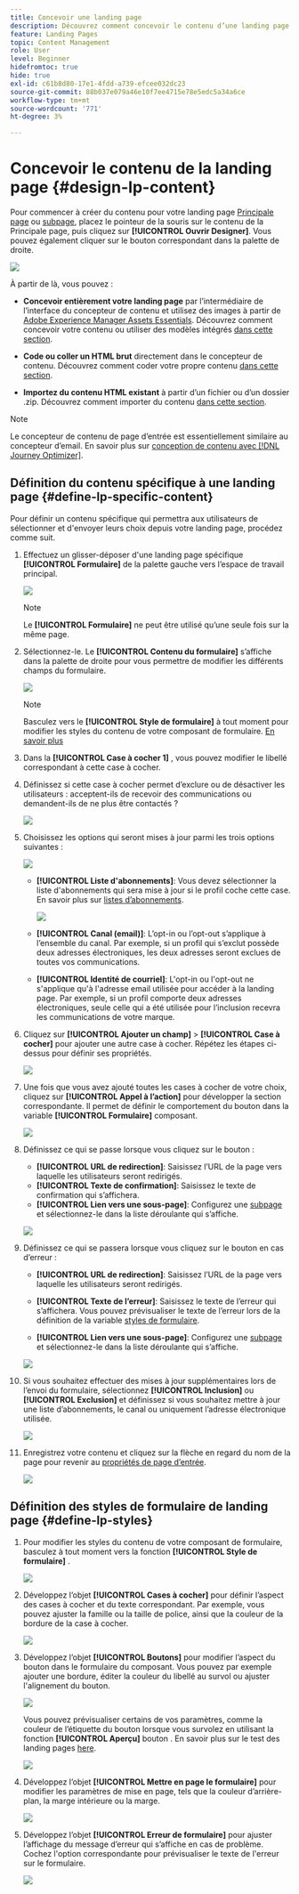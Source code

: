 ```yaml
---
title: Concevoir une landing page
description: Découvrez comment concevoir le contenu d’une landing page dans Journey Optimizer
feature: Landing Pages
topic: Content Management
role: User
level: Beginner
hidefromtoc: true
hide: true
exl-id: c61b8d80-17e1-4fdd-a739-efcee032dc23
source-git-commit: 88b037e079a46e10f7ee4715e78e5edc5a34a6ce
workflow-type: tm+mt
source-wordcount: '771'
ht-degree: 3%

---
```


# Concevoir le contenu de la landing page {#design-lp-content}

Pour commencer à créer du contenu pour votre landing page [Principale page](create-lp.md#configure-primary-page) ou [subpage](create-lp.md#configure-subpages), placez le pointeur de la souris sur le contenu de la Principale page, puis cliquez sur **[!UICONTROL Ouvrir Designer]**. Vous pouvez également cliquer sur le bouton correspondant dans la palette de droite.

![](../assets/lp_open-designer.png)

À partir de là, vous pouvez :

* **Concevoir entièrement votre landing page** par l’intermédiaire de l’interface du concepteur de contenu et utilisez des images à partir de [Adobe Experience Manager Assets Essentials](../assets-essentials.md). Découvrez comment concevoir votre contenu ou utiliser des modèles intégrés [dans cette section](../create-email-content.md).

* **Code ou coller un HTML brut** directement dans le concepteur de contenu. Découvrez comment coder votre propre contenu [dans cette section](../existing-content.md#import-raw-html-code).

* **Importez du contenu HTML existant** à partir d’un fichier ou d’un dossier .zip. Découvrez comment importer du contenu [dans cette section](../existing-content.md#import-html-content-from-file).

>[!NOTE]
>
>Le concepteur de contenu de page d’entrée est essentiellement similaire au concepteur d’email. En savoir plus sur [conception de contenu avec [!DNL Journey Optimizer]](../design-emails.md).

## Définition du contenu spécifique à une landing page {#define-lp-specific-content}

Pour définir un contenu spécifique qui permettra aux utilisateurs de sélectionner et d&#39;envoyer leurs choix depuis votre landing page, procédez comme suit.

1. Effectuez un glisser-déposer d&#39;une landing page spécifique **[!UICONTROL Formulaire]** de la palette gauche vers l’espace de travail principal.

   ![](../assets/lp_designer-form-component.png)

   >[!NOTE]
   >
   >Le **[!UICONTROL Formulaire]** ne peut être utilisé qu’une seule fois sur la même page.

1. Sélectionnez-le. Le **[!UICONTROL Contenu du formulaire]** s’affiche dans la palette de droite pour vous permettre de modifier les différents champs du formulaire.

   ![](../assets/lp_designer-form-content-options.png)

   >[!NOTE]
   >
   >Basculez vers le **[!UICONTROL Style de formulaire]** à tout moment pour modifier les styles du contenu de votre composant de formulaire. [En savoir plus](#define-lp-styles)

1. Dans la **[!UICONTROL Case à cocher 1]** , vous pouvez modifier le libellé correspondant à cette case à cocher.

1. Définissez si cette case à cocher permet d’exclure ou de désactiver les utilisateurs : acceptent-ils de recevoir des communications ou demandent-ils de ne plus être contactés ?

   ![](../assets/lp_designer-form-update.png)

1. Choisissez les options qui seront mises à jour parmi les trois options suivantes :

   ![](../assets/lp_designer-form-update-options.png)

   * **[!UICONTROL Liste d&#39;abonnements]**: Vous devez sélectionner la liste d&#39;abonnements qui sera mise à jour si le profil coche cette case. En savoir plus sur [listes d’abonnements](subscription-list.md).

      ![](../assets/lp_designer-form-subs-list.png)

   * **[!UICONTROL Canal (email)]**: L’opt-in ou l’opt-out s’applique à l’ensemble du canal. Par exemple, si un profil qui s’exclut possède deux adresses électroniques, les deux adresses seront exclues de toutes vos communications.

   * **[!UICONTROL Identité de courriel]**: L&#39;opt-in ou l&#39;opt-out ne s&#39;applique qu&#39;à l&#39;adresse email utilisée pour accéder à la landing page. Par exemple, si un profil comporte deux adresses électroniques, seule celle qui a été utilisée pour l’inclusion recevra les communications de votre marque.

1. Cliquez sur **[!UICONTROL Ajouter un champ]** > **[!UICONTROL Case à cocher]** pour ajouter une autre case à cocher. Répétez les étapes ci-dessus pour définir ses propriétés.

   ![](../assets/lp_designer-form-checkbox-2.png)

1. Une fois que vous avez ajouté toutes les cases à cocher de votre choix, cliquez sur **[!UICONTROL Appel à l’action]** pour développer la section correspondante. Il permet de définir le comportement du bouton dans la variable **[!UICONTROL Formulaire]** composant.

   ![](../assets/lp_designer-form-call-to-action.png)

1. Définissez ce qui se passe lorsque vous cliquez sur le bouton :

   * **[!UICONTROL URL de redirection]**: Saisissez l’URL de la page vers laquelle les utilisateurs seront redirigés.
   * **[!UICONTROL Texte de confirmation]**: Saisissez le texte de confirmation qui s’affichera.
   * **[!UICONTROL Lien vers une sous-page]**: Configurez une [subpage](create-lp.md#configure-subpages) et sélectionnez-le dans la liste déroulante qui s’affiche.

   ![](../assets/lp_designer-form-confirmation-action.png)

1. Définissez ce qui se passera lorsque vous cliquez sur le bouton en cas d’erreur :

   * **[!UICONTROL URL de redirection]**: Saisissez l’URL de la page vers laquelle les utilisateurs seront redirigés.
   * **[!UICONTROL Texte de l’erreur]**: Saisissez le texte de l’erreur qui s’affichera. Vous pouvez prévisualiser le texte de l’erreur lors de la définition de la variable [styles de formulaire](#define-lp-styles).

   * **[!UICONTROL Lien vers une sous-page]**: Configurez une [subpage](create-lp.md#configure-subpages) et sélectionnez-le dans la liste déroulante qui s’affiche.

   ![](../assets/lp_designer-form-error.png)

1. Si vous souhaitez effectuer des mises à jour supplémentaires lors de l’envoi du formulaire, sélectionnez **[!UICONTROL Inclusion]** ou **[!UICONTROL Exclusion]** et définissez si vous souhaitez mettre à jour une liste d’abonnements, le canal ou uniquement l’adresse électronique utilisée.

   ![](../assets/lp_designer-form-additionnal-update.png)

1. Enregistrez votre contenu et cliquez sur la flèche en regard du nom de la page pour revenir au [propriétés de page d’entrée](create-lp.md#configure-primary-page).

   ![](../assets/lp_designer-form-save.png)

<!--Will the name Email Designer be kept if you can also design LP with the same tool? > To modify in Messages section > content designer or Designer-->

## Définition des styles de formulaire de landing page {#define-lp-styles}

1. Pour modifier les styles du contenu de votre composant de formulaire, basculez à tout moment vers la fonction **[!UICONTROL Style de formulaire]** .

   ![](../assets/lp_designer-form-style.png)

1. Développez l’objet **[!UICONTROL Cases à cocher]** pour définir l’aspect des cases à cocher et du texte correspondant. Par exemple, vous pouvez ajuster la famille ou la taille de police, ainsi que la couleur de la bordure de la case à cocher.

   ![](../assets/lp_designer-form-style-checkboxes.png)

1. Développez l’objet **[!UICONTROL Boutons]** pour modifier l’aspect du bouton dans le formulaire du composant. Vous pouvez par exemple ajouter une bordure, éditer la couleur du libellé au survol ou ajuster l&#39;alignement du bouton.

   ![](../assets/lp_designer-form-style-buttons.png)

   Vous pouvez prévisualiser certains de vos paramètres, comme la couleur de l’étiquette du bouton lorsque vous survolez en utilisant la fonction **[!UICONTROL Aperçu]** bouton . En savoir plus sur le test des landing pages [here](create-lp.md#test).

   ![](../assets/lp_designer-form-style-buttons-preview.png)

1. Développez l’objet **[!UICONTROL Mettre en page le formulaire]** pour modifier les paramètres de mise en page, tels que la couleur d’arrière-plan, la marge intérieure ou la marge.

   ![](../assets/lp_designer-form-style-layout.png)

1. Développez l’objet **[!UICONTROL Erreur de formulaire]** pour ajuster l’affichage du message d’erreur qui s’affiche en cas de problème. Cochez l&#39;option correspondante pour prévisualiser le texte de l&#39;erreur sur le formulaire.

   ![](../assets/lp_designer-form-error-preview.png)

